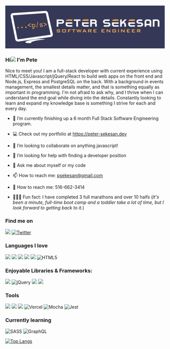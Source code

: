 ![A Full-Stack Web Devloper](/images/Logo-01.jpg)

### Hi<img src="https://media.giphy.com/media/hvRJCLFzcasrR4ia7z/giphy.gif" width="25px"></a> I'm Pete

Nice to meet you! I am a full-stack developer with current experience using HTML/CSS/Javascript/jQuery/React to build web apps on the front end and Node.js, Express and PostgreSQL on the back. With a background in events management, the smallest details matter, and that is something equally as important in programming. I'm not afraid to ask why, and I thrive when I can understand the end goal while diving into the details. Constantly looking to learn and expand my knowledge base is something I strive for each and every day.
<br>

- 🔭 I’m currently finishing up a 6 month Full Stack Software Engineering program.
- 💻 Check out my portfolio at <a href="https://peter-sekesan.dev/">https://peter-sekesan.dev</A>
- 👯 I’m looking to collaborate on anything javascript!
- 🤔 I’m looking for help with finding a developer position
- 💬 Ask me about myself or my code
- 📫 How to reach me: psekesan@gmail.com
- 📱 How to reach me: 516-662-3414

- 🏃🏻‍♂️ Fun fact: I have completed 3 full marathons and over 10 halfs (<em>It's been a minute, full-time boot camp and a toddler take a lot of time, but I look forward to getting back to it.</em>)

### Find me on

<a href="https://www.linkedin.com/in/petersekesan/"><img src="https://img.shields.io/badge/linkedin%20-%230077B5.svg?&style=for-the-badge&logo=linkedin&logoColor=white"/></a> <a href="https://www.linkedin.com/in/petersekesan/"><a href="https://twitter.com/PeterSekesan/"> <img alt="Twitter" src="https://img.shields.io/badge/petersekesan%20-%231DA1F2.svg?&style=for-the-badge&logo=Twitter&logoColor=white"/>
</a> <a href="https://twitter.com/PeterSekesan/"></a>

### Languages I love

<img src="https://img.shields.io/badge/javascript%20-%23323330.svg?&style=for-the-badge&logo=javascript&logoColor=%23F7DF1E"/> <img src="https://img.shields.io/badge/node.js%20-%2343853D.svg?&style=for-the-badge&logo=node.js&logoColor=white"/> <img src ="https://img.shields.io/badge/postgres-%23316192.svg?&style=for-the-badge&logo=postgresql&logoColor=white"/> <img src="https://img.shields.io/badge/css3%20-%231572B6.svg?&style=for-the-badge&logo=css3&logoColor=white"/> <img src="https://img.shields.io/badge/markdown-%23000000.svg?&style=for-the-badge&logo=markdown&logoColor=white"/> <img alt="HTML5" src="https://img.shields.io/badge/html5%20-%23E34F26.svg?&style=for-the-badge&logo=html5&logoColor=white"/>

### Enjoyable Libraries & Frameworks:

<img src="https://img.shields.io/badge/react%20-%2320232a.svg?&style=for-the-badge&logo=react&logoColor=%2361DAFB"/> <img alt="jQuery" src="https://img.shields.io/badge/jquery%20-%230769AD.svg?&style=for-the-badge&logo=jquery&logoColor=white"/> <img src="https://img.shields.io/badge/express.js%20-%23404d59.svg?&style=for-the-badge"/> <img src="https://img.shields.io/badge/bootstrap%20-%23563D7C.svg?&style=for-the-badge&logo=bootstrap&logoColor=white"/>

### Tools

<img src="https://img.shields.io/badge/git%20-%23F05033.svg?&style=for-the-badge&logo=git&logoColor=white"/> <img src="https://img.shields.io/badge/github%20-%23121011.svg?&style=for-the-badge&logo=github&logoColor=white"/> <img src="https://img.shields.io/badge/heroku%20-%23430098.svg?&style=for-the-badge&logo=heroku&logoColor=white"/> <img alt="Vercel" src="https://img.shields.io/badge/vercel%20-%23000000.svg?&style=for-the-badge&logo=vercel&logoColor=white"/>
<img alt="Mocha" src="https://img.shields.io/badge/-mocha-%238D6748?&style=for-the-badge&logo=mocha&logoColor=white"/> <img alt="Jest" src="https://img.shields.io/badge/-jest-%23C21325?&style=for-the-badge&logo=jest&logoColor=white"/>

### Currently learning

<img alt="SASS" src="https://img.shields.io/badge/SASS%20-hotpink.svg?&style=for-the-badge&logo=SASS&logoColor=white"/>
<img alt="GraphQL" src="https://img.shields.io/badge/-GraphQL-E10098?style=for-the-badge&logo=graphql"/>

[![Top Langs](https://github-readme-stats.vercel.app/api/top-langs/?username=pete-sekesan&layout=compact)](https://github.com/anuraghazra/github-readme-stats)
